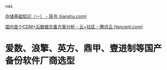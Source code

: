 nas


[存储基础知识（一） - 简书 (jianshu.com)](https://www.jianshu.com/p/3e16e62c83a7)


[国内首个CDM+云数据灾备方案分析 - 云+社区 - 腾讯云 (tencent.com)](https://cloud.tencent.com/developer/article/1443649)



# 爱数、浪擎、英方、鼎甲、壹进制等国产备份软件厂商选型
